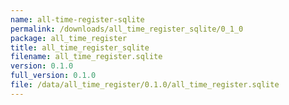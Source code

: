 ```yaml
---
name: all-time-register-sqlite
permalink: /downloads/all_time_register_sqlite/0_1_0
package: all_time_register
title: all_time_register_sqlite
filename: all_time_register.sqlite
version: 0.1.0
full_version: 0.1.0
file: /data/all_time_register/0.1.0/all_time_register.sqlite
---
```

